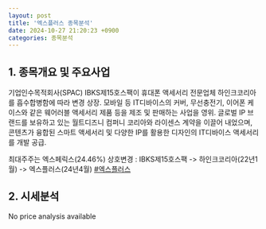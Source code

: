 ```yaml
---
layout: post
title: '엑스플러스 종목분석'
date: 2024-10-27 21:20:23 +0900
categories: 종목분석
---
```


## 1. 종목개요 및 주요사업

기업인수목적회사(SPAC) IBKS제15호스팩이 휴대폰 액세서리 전문업체 하인크코리아를 흡수합병함에 따라 변경 상장. 모바일 등 IT디바이스의 커버, 무선충전기, 이어폰 케이스와 같은 웨어러블 액세서리 제품 등을 제조 및 판매하는 사업을 영위. 글로벌 IP 브랜드를 보유하고 있는 월트디즈니 컴퍼니 코리아와 라이센스 계약을 이끌어 내었으며, 콘텐츠가 융합된 스마트 액세서리 및 다양한 IP를 활용한 디자인의 IT디바이스 액세서리를 개발 공급. 

최대주주는 엑스페릭스(24.46%) 상호변경 : IBKS제15호스팩 -> 하인크코리아(22년1월) -> 엑스플러스(24년4월)
[#엑스플러스](#)

## 2. 시세분석

No price analysis available
